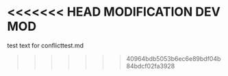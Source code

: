 <<<<<<< HEAD
**MODIFICATION**  **DEV MOD**
=======
 test text for conflicttest.md
>>>>>>> 40964bdb5053b6ec6e89bdf04b84bdcf02fa3928
